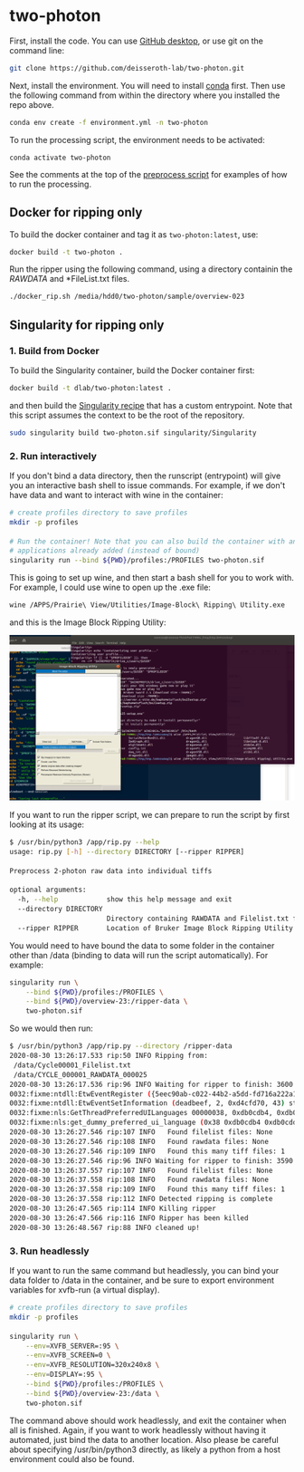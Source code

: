 # two-photon

First, install the code.  You can use [GitHub desktop](https://desktop.github.com/), or use git on the command line:

```bash
git clone https://github.com/deisseroth-lab/two-photon.git
```

Next, install the environment.  You will need to install [conda](https://docs.conda.io/en/latest/) first.  Then
use the following command from within the directory where you installed the repo above.

```bash
conda env create -f environment.yml -n two-photon
```

To run the processing script, the environment needs to be activated:
```
conda activate two-photon
```

See the comments at the top of the [preprocess script](https://github.com/deisseroth-lab/two-photon/blob/master/process.py)
for examples of how to run the processing.

## Docker for ripping only

To build the docker container and tag it as `two-photon:latest`, use:

```bash
docker build -t two-photon .
```

Run the ripper using the following command, using a directory containin the *RAWDATA* and *FileList.txt files.

```bash
./docker_rip.sh /media/hdd0/two-photon/sample/overview-023
```

## Singularity for ripping only

### 1. Build from Docker

To build the Singularity container, build the Docker container first:

```bash
docker build -t dlab/two-photon:latest .
```

and then build the [Singularity recipe](singularity/Singularity) that has a custom entrypoint. 
Note that this script assumes the context to be the root of the repository.

```bash
sudo singularity build two-photon.sif singularity/Singularity
```

### 2. Run interactively 

If you don't bind a data directory, then the runscript (entrypoint) will give you an interactive bash
shell to issue commands. For example, if we don't
have data and want to interact with wine in the container:

```bash
# create profiles directory to save profiles
mkdir -p profiles

# Run the container! Note that you can also build the container with any Windows
# applications already added (instead of bound)
singularity run --bind ${PWD}/profiles:/PROFILES two-photon.sif
```

This is going to set up wine, and then start a bash shell for you to work with. For example,
I could use wine to open up the .exe file:

```bash
wine /APPS/Prairie\ View/Utilities/Image-Block\ Ripping\ Utility.exe
```

and this is the Image Block Ripping Utility:

![singularity/img/ripping-utility.png](singularity/img/ripping-utility.png)

If you want to run the ripper script, we can prepare to run the script by first
looking at its usage:

```bash
$ /usr/bin/python3 /app/rip.py --help
usage: rip.py [-h] --directory DIRECTORY [--ripper RIPPER]

Preprocess 2-photon raw data into individual tiffs

optional arguments:
  -h, --help            show this help message and exit
  --directory DIRECTORY
                        Directory containing RAWDATA and Filelist.txt files for ripping
  --ripper RIPPER       Location of Bruker Image Block Ripping Utility.
```

You would need to have bound the data to some folder in the container other than
/data (binding to data will run the script automatically). For example:

```bash
singularity run \
    --bind ${PWD}/profiles:/PROFILES \
    --bind ${PWD}/overview-23:/ripper-data \
    two-photon.sif
```

So we would then run:

```bash
$ /usr/bin/python3 /app/rip.py --directory /ripper-data
2020-08-30 13:26:17.533 rip:50 INFO Ripping from:
 /data/Cycle00001_Filelist.txt
 /data/CYCLE_000001_RAWDATA_000025
2020-08-30 13:26:17.536 rip:96 INFO Waiting for ripper to finish: 3600 seconds remaining
0032:fixme:ntdll:EtwEventRegister ({5eec90ab-c022-44b2-a5dd-fd716a222a15}, 0xd4c1000, 0xd4d2030, 0xd4d2050) stub.
0032:fixme:ntdll:EtwEventSetInformation (deadbeef, 2, 0xd4cfd70, 43) stub
0032:fixme:nls:GetThreadPreferredUILanguages 00000038, 0xdb0cdb4, 0xdb0cdd0 0xdb0cdb0
0032:fixme:nls:get_dummy_preferred_ui_language (0x38 0xdb0cdb4 0xdb0cdd0 0xdb0cdb0) returning a dummy value (current locale)
2020-08-30 13:26:27.546 rip:107 INFO   Found filelist files: None
2020-08-30 13:26:27.546 rip:108 INFO   Found rawdata files: None
2020-08-30 13:26:27.546 rip:109 INFO   Found this many tiff files: 1
2020-08-30 13:26:27.546 rip:96 INFO Waiting for ripper to finish: 3590 seconds remaining
2020-08-30 13:26:37.557 rip:107 INFO   Found filelist files: None
2020-08-30 13:26:37.558 rip:108 INFO   Found rawdata files: None
2020-08-30 13:26:37.558 rip:109 INFO   Found this many tiff files: 1
2020-08-30 13:26:37.558 rip:112 INFO Detected ripping is complete
2020-08-30 13:26:47.565 rip:114 INFO Killing ripper
2020-08-30 13:26:47.566 rip:116 INFO Ripper has been killed
2020-08-30 13:26:48.567 rip:88 INFO cleaned up!
```

### 3. Run headlessly

If you want to run the same command but headlessly, you can bind your data folder to /data in the container,
and be sure to export environment variables for xvfb-run (a virtual display).

```bash
# create profiles directory to save profiles
mkdir -p profiles

singularity run \
    --env=XVFB_SERVER=:95 \
    --env=XVFB_SCREEN=0 \
    --env=XVFB_RESOLUTION=320x240x8 \
    --env=DISPLAY=:95 \
    --bind ${PWD}/profiles:/PROFILES \
    --bind ${PWD}/overview-23:/data \
    two-photon.sif
```

The command above should work headlessly, and exit the container when all is
finished. Again, if you want to work headlessly without having it automated, just bind
the data to another location. Also please be careful about specifying /usr/bin/python3
directly, as likely a python from a host environment could also be found.
